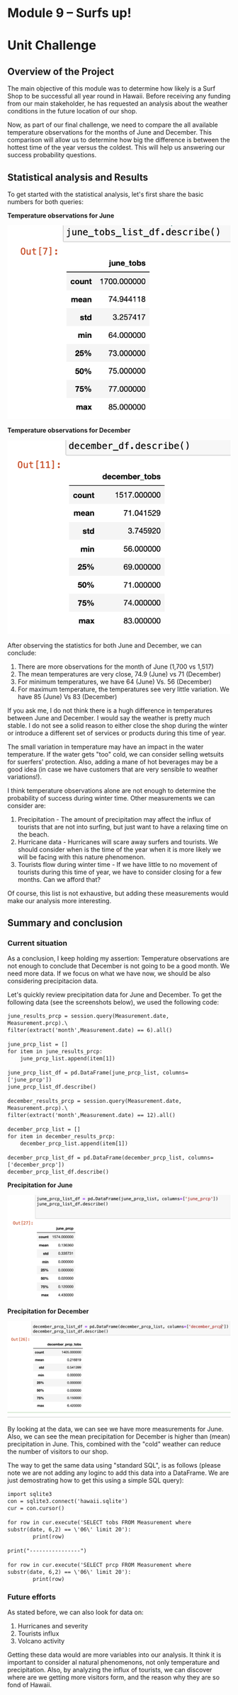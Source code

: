 
# Module 9 – Surfs up!
# Unit Challenge
## Overview of the Project 
The main objective of this module was to determine how likely is a Surf Shop to be successful all year round in Hawaii. Before receiving any funding from our main stakeholder, he has requested an analysis about the weather conditions in the future location of our shop.

Now, as part of our final challenge, we need to compare the all available temperature observations for the months of June and December. This comparison will allow us to determine how big the difference is between the hottest time of the year versus the coldest. This will help us answering our success probability questions. 

## Statistical analysis and Results
To get started with the statistical analysis, let's first share the basic numbers for both queries:

**Temperature observations for June**

![Observations for June](/resources/june_tobs.png)

**Temperature observations for December**

![Observations for December](/resources/december_tobs.png)

After observing the statistics for both June and December, we can conclude:

1. There are more observations for the month of June (1,700 vs 1,517)
2. The mean temperatures are very close, 74.9 (June) vs 71 (December)
3. For minimum temperatures, we have 64 (June) Vs. 56 (December)
4. For maximum temperature, the temperatures see very little variation. We have 85 (June) Vs 83 (December)

If you ask me, I do not think there is a hugh difference in temperatures between June and December. I would say the weather is pretty much stable. I do not see a solid reason to either close the shop during the winter or introduce a different set of services or products during this time of year. 

The small variation in temperature may have an impact in the water temperature. If the water gets "too" cold, we can consider selling wetsuits for suerfers' protection. Also, adding a mane of hot beverages may be a good idea (in case we have customers that are very sensible to weather variations!).

I think temperature observations alone are not enough to determine the probability of success during winter time. Other measurements we can consider are:

1. Precipitation - The amount of precipitation may affect the influx of tourists that are not into surfing, but just want to have a relaxing time on the beach.
2. Hurricane data - Hurricanes will scare away surfers and tourists. We should consider when is the time of the year when it is more likely we will be facing with this nature phenomenon.
3. Tourists flow during winter time - If we have little to no movement of tourists during this time of year, we have to consider closing for a few months. Can we afford that?

Of course, this list is not exhaustive, but adding these measurements would make our analysis more interesting. 

## Summary and conclusion
### Current situation
As a conclusion, I keep holding my assertion: Temperature observations are not enough to conclude that December is not going to be a good month. We need more data. If we focus on what we have now, we should be also considering precipitacion data.

Let's quickly review precipitation data for June and December. To get the following data (see the screenshots below), we used the following code:

```
june_results_prcp = session.query(Measurement.date, Measurement.prcp).\
filter(extract('month',Measurement.date) == 6).all()

june_prcp_list = []
for item in june_results_prcp:
    june_prcp_list.append(item[1])
    
june_prcp_list_df = pd.DataFrame(june_prcp_list, columns=['june_prcp'])
june_prcp_list_df.describe()

december_results_prcp = session.query(Measurement.date, Measurement.prcp).\
filter(extract('month',Measurement.date) == 12).all()

december_prcp_list = []
for item in december_results_prcp:
    december_prcp_list.append(item[1])
    
december_prcp_list_df = pd.DataFrame(december_prcp_list, columns=['december_prcp'])
december_prcp_list_df.describe()
```

**Precipitation for June**

![Observations for June](/resources/june_prcp.png)

**Precipitation for December**

![Observations for December](/resources/december_prcp.png)

By looking at the data, we can see we have more measurements for June. Also, we can see the mean precipitation for December is higher than (mean) precipitation in June. This, combined with the "cold" weather can reduce the number of visitors to our shop.

The way to get the same data using "standard SQL", is as follows (please note we are not adding any loginc to add this data into a DataFrame. We are just demostrating how to get this using a simple SQL query):

```
import sqlite3
con = sqlite3.connect('hawaii.sqlite')
cur = con.cursor()

for row in cur.execute('SELECT tobs FROM Measurement where substr(date, 6,2) == \'06\' limit 20'):
        print(row)
        
print("----------------")
        
for row in cur.execute('SELECT prcp FROM Measurement where substr(date, 6,2) == \'06\' limit 20'):
        print(row)
```

### Future efforts
As stated before, we can also look for data on:
1. Hurricanes and severity
2. Tourists influx
3. Volcano activity

Getting these data would are more variables into our analysis. It think it is important to consider al natural phenomenons, not only temperature and precipitation. Also, by analyzing the influx of tourists, we can discover where are we getting more visitors form, and the reason why they are so fond of Hawaii.




 